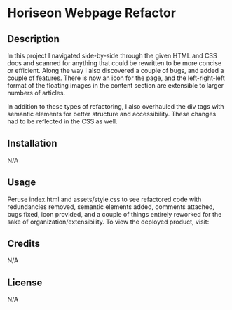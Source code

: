 # Horiseon Webpage Refactor

## Description

In this project I navigated side-by-side through the given HTML and CSS docs and scanned for anything that could be rewritten to be more concise or efficient. Along the way I also discovered a couple of bugs, and added a couple of features. There is now an icon for the page, and the left-right-left format of the floating images in the content section are extensible to larger numbers of articles. 

In addition to these types of refactoring, I also overhauled the div tags with semantic elements for better structure and accessibility. These changes had to be reflected in the CSS as well.

## Installation

N/A

## Usage

Peruse index.html and assets/style.css to see refactored code with redundancies removed, semantic elements added, comments attached, bugs fixed, icon provided, and a couple of things entirely reworked for the sake of organization/extensibility. To view the deployed product, visit: 

## Credits

N/A

## License

N/A
